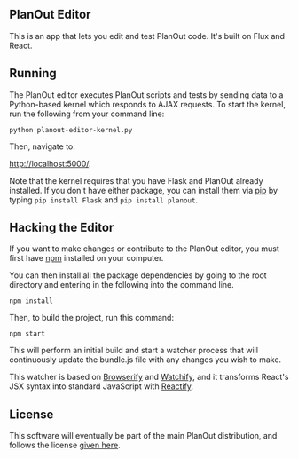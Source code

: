 ## PlanOut Editor

This is an app that lets you edit and test PlanOut code. It's built on Flux
and React.

## Running

The PlanOut editor executes PlanOut scripts and tests by sending data to a
Python-based kernel which responds to AJAX requests. To start the kernel,
run the following from your command line:

`python planout-editor-kernel.py`

Then, navigate to:

[http://localhost:5000/](http://localhost:5000/).


Note that the kernel requires that you have Flask and PlanOut already installed.
If you don't have either package, you can install them via
[pip](http://pip.readthedocs.org/en/latest/installing.html) by typing
`pip install Flask` and `pip install planout`.


## Hacking the Editor
If you want to make changes or contribute to the PlanOut editor, you must first
have [npm](https://www.npmjs.org/) installed on your computer.

You can then install all the package dependencies by going to the root directory
and entering in the following into the command line.

`npm install`

Then, to build the project, run this command:

`npm start`

This will perform an initial build and start a watcher process that will
continuously update the bundle.js file with any changes you wish to make.

This watcher is
based on [Browserify](http://browserify.org/) and
[Watchify](https://github.com/substack/watchify), and it transforms
React's JSX syntax into standard JavaScript with
[Reactify](https://github.com/andreypopp/reactify).


## License
This software will eventually be part of the main PlanOut distribution, and
follows the license
[given here](https://github.com/facebook/planout/blob/master/LICENSE).
